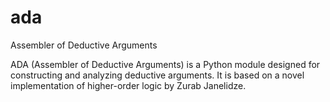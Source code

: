 # ada
Assembler of Deductive Arguments

ADA (Assembler of Deductive Arguments) is a Python module designed for constructing and analyzing deductive arguments. It is based on a novel implementation of higher-order logic by Zurab Janelidze.
